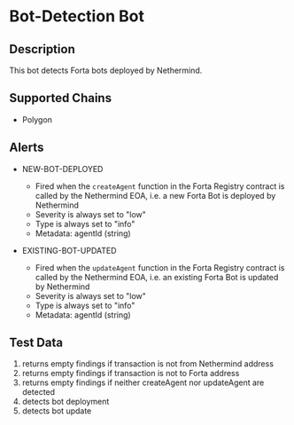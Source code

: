 # Bot-Detection Bot

## Description

This bot detects Forta bots deployed by Nethermind.

## Supported Chains

- Polygon

## Alerts

- NEW-BOT-DEPLOYED

  - Fired when the `createAgent` function in the Forta Registry contract is called by the Nethermind EOA, i.e. a new Forta Bot is deployed by Nethermind
  - Severity is always set to "low"
  - Type is always set to "info"
  - Metadata: agentId (string)

- EXISTING-BOT-UPDATED
  - Fired when the `updateAgent` function in the Forta Registry contract is called by the Nethermind EOA, i.e. an existing Forta Bot is updated by Nethermind
  - Severity is always set to "low"
  - Type is always set to "info"
  - Metadata: agentId (string)

## Test Data

1. returns empty findings if transaction is not from Nethermind address
2. returns empty findings if transaction is not to Forta address
3. returns empty findings if neither createAgent nor updateAgent are detected
4. detects bot deployment
5. detects bot update

